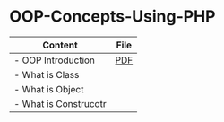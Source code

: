 # OOP-Concepts-Using-PHP

| Content              | File           | 
| ------------------|:-------------:| 
| - OOP Introduction  |[PDF](https://github.com/Abdelrahman-Abdullah/OOP-Concepts-Using-PHP/blob/master/OOP%20Introduction.pdf) |
| - What is Class     |
| - What is Object    |
| - What is Construcotr|
